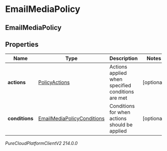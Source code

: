 # EmailMediaPolicy

## EmailMediaPolicy

## Properties

|Name | Type | Description | Notes|
|------------ | ------------- | ------------- | -------------|
| **actions** | [PolicyActions](PolicyActions) | Actions applied when specified conditions are met | [optional] |
| **conditions** | [EmailMediaPolicyConditions](EmailMediaPolicyConditions) | Conditions for when actions should be applied | [optional] |



_PureCloudPlatformClientV2 214.0.0_
